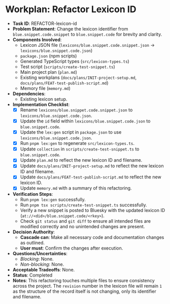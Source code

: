 # Workplan: Refactor Lexicon ID

- **Task ID**: REFACTOR-lexicon-id
- **Problem Statement**: Change the lexicon identifier from `blue.snippet.code.snippet` to `blue.snippet.code` for brevity and clarity.
- **Components Involved**:
  - Lexicon JSON file (`lexicons/blue.snippet.code.snippet.json` -> `lexicons/blue.snippet.code.json`)
  - `package.json` (npm scripts)
  - Generated TypeScript types (`src/lexicon-types.ts`)
  - Test script (`scripts/create-test-snippet.ts`)
  - Main project plan (`plan.md`)
  - Existing workplans (`docs/plans/INIT-project-setup.md`, `docs/plans/FEAT-test-publish-script.md`)
  - Memory file (`memory.md`)
- **Dependencies**:
  - Existing lexicon setup.
- **Implementation Checklist**:
  - [x] Rename `lexicons/blue.snippet.code.snippet.json` to `lexicons/blue.snippet.code.json`.
  - [x] Update the `id` field within `lexicons/blue.snippet.code.json` to `blue.snippet.code`.
  - [x] Update the `lex:gen` script in `package.json` to use `lexicons/blue.snippet.code.json`.
  - [x] Run `pnpm lex:gen` to regenerate `src/lexicon-types.ts`.
  - [x] Update `collection` in `scripts/create-test-snippet.ts` to `blue.snippet.code`.
  - [x] Update `plan.md` to reflect the new lexicon ID and filename.
  - [x] Update `docs/plans/INIT-project-setup.md` to reflect the new lexicon ID and filename.
  - [x] Update `docs/plans/FEAT-test-publish-script.md` to reflect the new lexicon ID.
  - [x] Update `memory.md` with a summary of this refactoring.
- **Verification Steps**:
  - Run `pnpm lex:gen` successfully.
  - Run `pnpm tsx scripts/create-test-snippet.ts` successfully.
  - Verify a new snippet is posted to Bluesky with the updated lexicon ID (`at://<did>/blue.snippet.code/<rkey>`).
  - Check `git status` and `git diff` to ensure all intended files are modified correctly and no unintended changes are present.
- **Decision Authority**:
  - **Cascade can**: Make all necessary code and documentation changes as outlined.
  - **User must**: Confirm the changes after execution.
- **Questions/Uncertainties**:
  - *Blocking*: None.
  - *Non-blocking*: None.
- **Acceptable Tradeoffs**: None.
- **Status**: Completed
- **Notes**: This refactoring touches multiple files to ensure consistency across the project. The `revision` number in the lexicon file will remain `1` as the structure of the record itself is not changing, only its identifier and filename.
